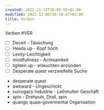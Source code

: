 ```yaml
---
created: 2022-11-13T10:05:55+01:00
modified: 2022-12-05T18:38:47+01:00
title: Verben
---
```


Verben #VER

- [ ] Deceit - Täuschung 
- [ ] Heads up - Kopf hoch
- [ ] Levity-Leichtigkeit
- [ ] mindfullness - Achtsamkeit 
- [ ] lighten up - erleuchten anzünden
- [ ] Desperate quest verzweifelte Suche
- desperate quest
- awkward  -  Ungeschickt
- surrogacy Industrie - Leihmutter Geschäft 
- spin - Drehpuls, Drall, spin
- quango quasi-govermental Organisation


